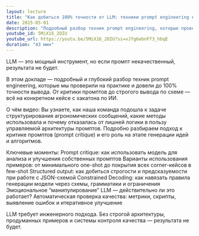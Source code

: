 ```yaml
---
layout: lecture
title: "Как добиться 100% точности от LLM: техники prompt engineering которые действительно работают"
date: 2025-05-01
description: "Подробный разбор техник prompt engineering, которые проверены на практике и доведены до 100% точности вывода"
youtube_id: 5MiX16_2OIU
youtube_url: https://youtu.be/5MiX16_2OIU?si=vJfg6ebnFf3_hbqE
duration: "43 мин"
---
```

LLM — это мощный инструмент, но если промпт некачественный, результата не будет.

В этом докладе — подробный и глубокий разбор техник prompt engineering, которые мы проверили на практике и довели до 100% точности вывода. От критики промптов до строгого вывода по схеме — всё на конкретном кейсе с хакатона по ИИ.

О чём видео:
Вы узнаете, как наша команда подошла к задаче структурирования агрономических сообщений, какие методы использовала и почему отказалась от лишней логики в пользу управляемой архитектуры промптов. Подробно разбираем подход к критике промптов (prompt critique) и его роль на этапе генерации идей и алгоритмов.

Ключевые моменты:
Prompt critique: как использовать модель для анализа и улучшения собственных промптов
Варианты использования примеров: от минимального one-shot до покрытия всех corner-кейсов в few-shot
Structured output: как добиться строгости и предсказуемости при работе с JSON-схемой
Constrained Decoding: как навязать правила генерации модели через схемы, грамматики и ограничения
Эмоциональное “манипулирование” LLM — действительно ли это работает?
Автоматическая проверка качества: метрики, скрипты, выявление ошибок и итеративное улучшение

LLM требует инженерного подхода. Без строгой архитектуры, продуманных примеров и системы контроля качества — результата не будет.